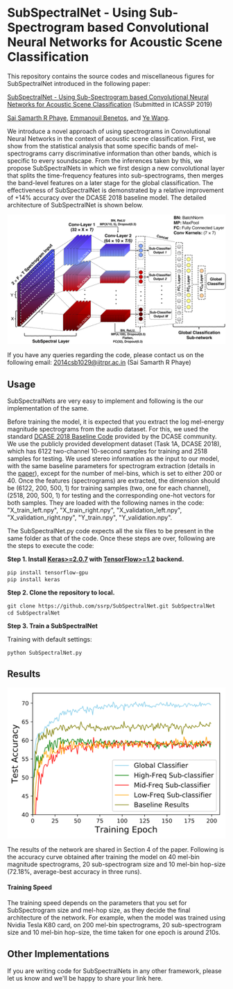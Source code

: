 # SubSpectralNet - Using Sub-Spectrogram based Convolutional Neural Networks for Acoustic Scene Classification

This repository contains the source codes and miscellaneous figures for SubSpectralNet introduced in the following paper:

[SubSpectralNet - Using Sub-Spectrogram based Convolutional Neural Networks for Acoustic Scene Classification](https://arxiv.org/abs/1810.12642) (Submitted in ICASSP 2019) 

[Sai Samarth R Phaye](http://www.saiphaye.com/), [Emmanouil Benetos](http://www.eecs.qmul.ac.uk/~emmanouilb/), and [Ye Wang](https://www.smcnus.org/profile/ye-wang/).

We introduce a novel approach of using spectrograms in Convolutional Neural Networks in the context of acoustic scene classification. First, we show from the statistical analysis that some specific bands of mel-spectrograms carry discriminative information than other bands, which is specific to every soundscape. From the inferences taken by this, we propose SubSpectralNets in which we first design a new convolutional layer that splits the time-frequency features into sub-spectrograms, then merges the band-level features on a later stage for the global classification. The effectiveness of SubSpectralNet is demonstrated by a relative improvement of +14% accuracy over the DCASE 2018 baseline model. The detailed architecture of SubSpectralNet is shown below.

![](figures/SubSpectralNet.png)

If you have any queries regarding the code, please contact us on the following email: 2014csb1029@iitrpr.ac.in (Sai Samarth R Phaye)

## Usage

SubSpectralNets are very easy to implement and following is the our implementation of the same.

Before training the model, it is expected that you extract the log mel-energy magnitude spectrograms from the audio dataset. For this, we used the standard [DCASE 2018 Baseline Code](https://github.com/DCASE-REPO/dcase2018_baseline/) provided by the DCASE community. We use the publicly provided development dataset (Task 1A, DCASE 2018), which has 6122 two-channel 10-second samples for training and 2518 samples for testing. We used stereo information as the input to our model, with the same baseline parameters for spectrogram extraction (details in the [paper](https://arxiv.org/abs/1810.12642)), except for the number of mel-bins, which is set to either 200 or 40. Once the features (spectrograms) are extracted, the dimension should be (6122, 200, 500, 1) for training samples (two, one for each channel), (2518, 200, 500, 1) for testing and the corresponding one-hot vectors for both samples. They are loaded with the following names in the code: "X_train_left.npy", "X_train_right.npy", "X_validation_left.npy", "X_validation_right.npy", "Y_train.npy", "Y_validation.npy".

The SubSpectralNet.py code expects all the six files to be present in the same folder as that of the code. Once these steps are over, following are the steps to execute the code:

**Step 1.
Install [Keras>=2.0.7](https://github.com/fchollet/keras)
with [TensorFlow>=1.2](https://github.com/tensorflow/tensorflow) backend.**
```
pip install tensorflow-gpu
pip install keras
```

**Step 2. Clone the repository to local.**
```
git clone https://github.com/ssrp/SubSpectralNet.git SubSpectralNet
cd SubSpectralNet
```

**Step 3. Train a SubSpectralNet**  

Training with default settings:
```
python SubSpectralNet.py
```

## Results

![](figures/AccPlot.png)

The results of the network are shared in Section 4 of the paper. Following is the accuracy curve obtained after training the model on 40 mel-bin magnitude spectrograms, 20 sub-spectrogram size and 10 mel-bin hop-size (72.18%, average-best accuracy in three runs).

#### Training Speed 

The training speed depends on the parameters that you set for SubSpectrogram size and mel-hop size, as they decide the final architecture of the network. For example, when the model was trained using Nvidia Tesla K80 card, on 200 mel-bin spectrograms, 20 sub-spectrogram size and 10 mel-bin hop-size, the time taken for one epoch is around 210s.


## Other Implementations

If you are writing code for SubSpectralNets in any other framework, please let us know and we'll be happy to share your link here.
